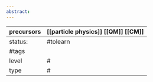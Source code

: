 ```yaml
---
abstract:
---
```

| precursors | [[particle physics]] [[QM]] [[CM]] |
| ---------- | ------------------------------------------------------------------ |
| status:    | #tolearn                                                           |
| #tags      |                                                                    |
| level      | #                                                                  |
| type       | #                         |